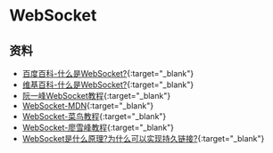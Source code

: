 # WebSocket

## 资料

- [百度百科-什么是WebSocket?](https://baike.baidu.com/item/WebSocket/1953845?fr=aladdin){:target="_blank"}
- [维基百科-什么是WebSocket?](https://zh.wikipedia.org/wiki/WebSocket){:target="_blank"}
- [阮一峰WebSocket教程](https://www.ruanyifeng.com/blog/2017/05/websocket.html){:target="_blank"}
- [WebSocket-MDN](https://developer.mozilla.org/zh-CN/docs/Web/API/WebSocket){:target="_blank"}
- [WebSocket-菜鸟教程](https://www.runoob.com/html/html5-websocket.html){:target="_blank"}
- [WebSocket-廖雪峰教程](https://www.liaoxuefeng.com/wiki/1022910821149312/1103303693824096){:target="_blank"}
- [WebSocket是什么原理?为什么可以实现持久链接?](https://www.zhihu.com/question/20215561){:target="_blank"}